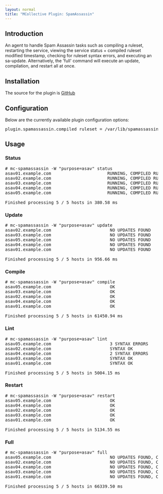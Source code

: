 ```yaml
---
layout: normal
title: "MCollective Plugin: SpamAssassin"
---
```



Introduction
------------

An agent to handle Spam Assassin tasks such as compiling a ruleset, restarting the service, viewing the service status + compiled ruleset modified timestamp, checking for ruleset syntax errors, and executing an sa-update. Alternatively, the 'full' command will execute an update, compilation, and restart all at once.

Installation
------------

The source for the plugin is [GitHub](https://github.com/mstanislav/mCollective-Agents/tree/master/spamassassin)


Configuration
-------------

Below are the currently available plugin configuration options:

<pre>
plugin.spamassassin.compiled_ruleset = /var/lib/spamassassin/compiled/5.008/3.002005/Mail/SpamAssassin/CompiledRegexps/body_0.pm
</pre>

Usage
-----
### Status

<pre>
# mc-spamassassin -W "purpose=asav" status
asav01.example.com                      RUNNING, COMPILED RULESET MON JAN 17 15:14:03 -0600 2011
asav02.example.com                      RUNNING, COMPILED RULESET MON JAN 17 15:18:28 -0600 2011
asav03.example.com                	    RUNNING, COMPILED RULESET MON JAN 17 15:20:53 -0600 2011
asav04.example.com                	    RUNNING, COMPILED RULESET MON JAN 17 15:27:06 -0600 2011
asav05.example.com                	    RUNNING, COMPILED RULESET MON JAN 17 15:24:07 -0600 2011

Finished processing 5 / 5 hosts in 380.58 ms
</pre>

### Update

<pre>
# mc-spamassassin -W "purpose=asav" update
asav02.example.com                       NO UPDATES FOUND
asav03.example.com                       NO UPDATES FOUND
asav05.example.com                	     NO UPDATES FOUND
asav04.example.com                	     NO UPDATES FOUND
asav01.example.com                       NO UPDATES FOUND

Finished processing 5 / 5 hosts in 956.66 ms
</pre>

### Compile

<pre>
# mc-spamassassin -W "purpose=asav" compile
asav05.example.com                	     OK
asav03.example.com                       OK
asav02.example.com                       OK
asav04.example.com                	     OK
asav01.example.com                       OK

Finished processing 5 / 5 hosts in 61450.94 ms
</pre>

### Lint

<pre>
# mc-spamassassin -W "purpose=asav" lint
asav05.example.com                	     3 SYNTAX ERRORS
asav02.example.com                       SYNTAX OK
asav04.example.com                	     2 SYNTAX ERRORS
asav03.example.com                       SYNTAX OK
asav01.example.com                       SYNTAX OK

Finished processing 5 / 5 hosts in 5004.15 ms
</pre>

### Restart

<pre>
# mc-spamassassin -W "purpose=asav" restart
asav05.example.com                	     OK
asav04.example.com                	     OK
asav02.example.com                       OK
asav03.example.com                       OK
asav01.example.com                       OK

Finished processing 5 / 5 hosts in 5134.55 ms
</pre>

### Full

<pre>
# mc-spamassassin -W "purpose=asav" full
asav05.example.com                	     NO UPDATES FOUND, COMPILATION OK, RESTART OK
asav02.example.com                       NO UPDATES FOUND, COMPILATION OK, RESTART OK
asav04.example.com                	     NO UPDATES FOUND, COMPILATION OK, RESTART OK
asav03.example.com                       NO UPDATES FOUND, COMPILATION OK, RESTART OK
asav01.example.com                       NO UPDATES FOUND, COMPILATION OK, RESTART OK

Finished processing 5 / 5 hosts in 66339.50 ms
</pre>
